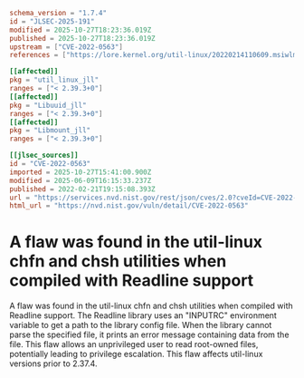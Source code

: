 ```toml
schema_version = "1.7.4"
id = "JLSEC-2025-191"
modified = 2025-10-27T18:23:36.019Z
published = 2025-10-27T18:23:36.019Z
upstream = ["CVE-2022-0563"]
references = ["https://lore.kernel.org/util-linux/20220214110609.msiwlm457ngoic6w%40ws.net.home/T/#u", "https://security.gentoo.org/glsa/202401-08", "https://security.netapp.com/advisory/ntap-20220331-0002/", "https://lore.kernel.org/util-linux/20220214110609.msiwlm457ngoic6w%40ws.net.home/T/#u", "https://security.gentoo.org/glsa/202401-08", "https://security.netapp.com/advisory/ntap-20220331-0002/"]

[[affected]]
pkg = "util_linux_jll"
ranges = ["< 2.39.3+0"]
[[affected]]
pkg = "Libuuid_jll"
ranges = ["< 2.39.3+0"]
[[affected]]
pkg = "Libmount_jll"
ranges = ["< 2.39.3+0"]

[[jlsec_sources]]
id = "CVE-2022-0563"
imported = 2025-10-27T15:41:00.900Z
modified = 2025-06-09T16:15:33.237Z
published = 2022-02-21T19:15:08.393Z
url = "https://services.nvd.nist.gov/rest/json/cves/2.0?cveId=CVE-2022-0563"
html_url = "https://nvd.nist.gov/vuln/detail/CVE-2022-0563"
```

# A flaw was found in the util-linux chfn and chsh utilities when compiled with Readline support

A flaw was found in the util-linux chfn and chsh utilities when compiled with Readline support. The Readline library uses an "INPUTRC" environment variable to get a path to the library config file. When the library cannot parse the specified file, it prints an error message containing data from the file. This flaw allows an unprivileged user to read root-owned files, potentially leading to privilege escalation. This flaw affects util-linux versions prior to 2.37.4.

